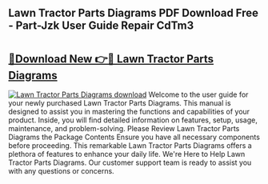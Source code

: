 ## Lawn Tractor Parts Diagrams PDF Download Free - Part-Jzk User Guide Repair CdTm3

# <h2><a href="http://dfmurhu.blite.top/?on=Lawn+Tractor+Parts+Diagrams">🔗Download New 👉🔴 Lawn Tractor Parts Diagrams</a></h2>

[![Lawn Tractor Parts Diagrams download](https://i.imgur.com/lujVjoI.png)](http://dfmurhu.blite.top/?on=Lawn+Tractor+Parts+Diagrams)
Welcome to the user guide for your newly purchased Lawn Tractor Parts Diagrams. This manual is designed to assist you in mastering the functions and capabilities of your product. Inside, you will find detailed information on features, setup, usage, maintenance, and problem-solving. Please Review Lawn Tractor Parts Diagrams the Package Contents Ensure you have all necessary components before proceeding. This remarkable Lawn Tractor Parts Diagrams offers a plethora of features to enhance your daily life. We're Here to Help Lawn Tractor Parts Diagrams. Our customer support team is ready to assist you with any questions or concerns.
